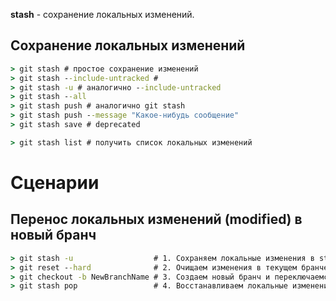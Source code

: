 **stash** - сохранение локальных изменений.
## Сохранение локальных изменений
```cmd
> git stash # простое сохранение изменений
> git stash --include-untracked #
> git stash -u # аналогично --include-untracked
> git stash --all
> git stash push # аналогично git stash
> git stash push --message "Какое-нибудь сообщение"
> git stash save # deprecated
```
```cmd
> git stash list # получить список локальных изменений
```
# Сценарии
## Перенос локальных изменений (modified) в новый бранч
```cmd
> git stash -u                  # 1. Сохраняем локальные изменения в stash
> git reset --hard              # 2. Очищаем изменения в текущем бранче
> git checkout -b NewBranchName # 3. Создаем новый бранч и переключаемся на него
> git stash pop                 # 4. Восстанавливаем локальные изменения из stash
```
